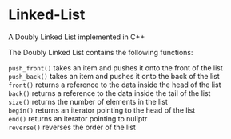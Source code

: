 # Linked-List
A Doubly Linked List implemented in C++


The Doubly Linked List contains the following functions:

`push_front()`  takes an item and pushes it onto the front of the list<br />
`push_back()` takes an item and pushes it onto the back of the list<br />
`front()` returns a reference to the data inside the head of the list<br />
`back()`  returns a reference to the data inside the tail of the list<br />
`size()`  returns the number of elements in the list<br />
`begin()` returns an iterator pointing to the head of the list<br />
`end()` returns an iterator pointing to nullptr<br />
`reverse()` reverses the order of the list<br />
